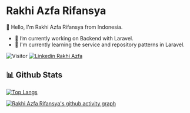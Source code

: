 # Rakhi Azfa Rifansya

👋 Hello, I'm Rakhi Azfa Rifansya from Indonesia.

- 🔭 I’m currently working on Backend with Laravel.
- 🌱 I'm currently learning the service and repository patterns in Laravel.

![Visitor](https://visitor-badge.laobi.icu/badge?page_id=rakhiazfa.rakhiazfa)
[![Linkedin Rakhi Azfa](https://img.shields.io/badge/Linkedin-Rakhi%20Azfa-blue?logo=LinkedIn&logoColor=white)](https://www.linkedin.com/in/rakhiazfa/)

 ## 📊 Github Stats
 [![Top Langs](https://github-readme-stats.vercel.app/api/top-langs/?username=rakhiazfa&layout=compact&hide=css,html&langs_count=10&theme=midnight-purple&cache_seconds=86400&card_width=1000)](https://github.com/rakhiazfa/github-readme-stats)
 
 [![Rakhi Azfa Rifansya's github activity graph](https://github-readme-activity-graph.cyclic.app/graph?username=rakhiazfa&theme=high-contrast)](https://github.com/rakhiazfa/github-readme-activity-graph)
